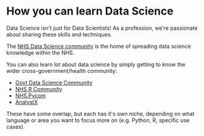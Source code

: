 # How you can learn Data Science

Data Science isn't just for Data Scientists! As a profession, we're passionate about sharing these skills and techniques.

The [NHS Data Science community](https://data-science-community.analystx.uk/) is the home of spreading data science knowledge within the NHS.

You can also learn lot about data science by simply getting to know the wider cross-government/health community:

- [Govt Data Science Community](https://www.gov.uk/service-manual/communities/data-science-community)
- [NHS R Community](https://nhsrcommunity.com/)
- [NHS.Pycom](https://nhs-pycom.net/)
- [AnalystX](https://analystx.uk/)

These have some overlap, but each has it's own niche, depending on what language or area you want to focus more on (e.g. Python, R, specific use cases).